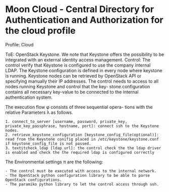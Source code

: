 # Moon Cloud - Central Directory for Authentication and Authorization for the cloud profile	

Profile: Cloud

ToE: OpenStack Keystone. We note that Keystone offers
the possibility to be integrated with an external identity access management.
Control: The control verify that Keystone is configured to use the company internal LDAP. The Keystone configuration is defined in every node where keystone is running. Keystone nodes can be retrieved by OpenStack API or specifying manually their IP addresses. The control needs to access to all nodes running Keystone and control that the key- stone.configuration contains all necessary key-value to be connected to the internal authentication system.

The execution flow φ consists of three sequential opera- tions with the relative Parameters λ as follows.

	1. connect_to_server [username, password, private_key, private_key_passphrase, hostname, port]: connect ssh to the Keystone nodes.
	2. retrieve_keystone_configuration [keystone_config_file(optional)]: read from the Keystone conifig placed in /etc/keystone/keystone.conf if keystone_config_file is not passed.
	3. textitcheck_ldap [ldap_url]: the control check the the ldap driver is enabled and check the the required ldap is configured correctly

The Environmental settings π are the following:

	- The control must be executed with access to the internal network.
	- The OpenStack python configuration library to be able to parse OpenStack configurations.
	- The paramiko python library to let the control access through ssh.